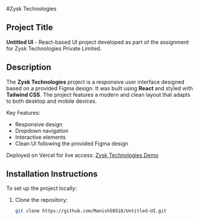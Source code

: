 #Zysk Technologies

## Project Title
**Untitled UI** - React-based UI project developed as part of the assignment for Zysk Technologies Private Limited.

## Description
The **Zysk Technologies** project is a responsive user interface designed based on a provided Figma design. It was built using **React** and styled with **Tailwind CSS**. The project features a modern and clean layout that adapts to both desktop and mobile devices.

Key Features:
- Responsive design
- Dropdown navigation
- Interactive elements
- Clean UI following the provided Figma design

Deployed on Vercel for live access: [Zysk Technologies Demo](https://zysk-technologies-psi.vercel.app/)

## Installation Instructions

To set up the project locally:

1. Clone the repository:
   ```bash
   git clone https://github.com/Manish50518/Untitled-UI.git
